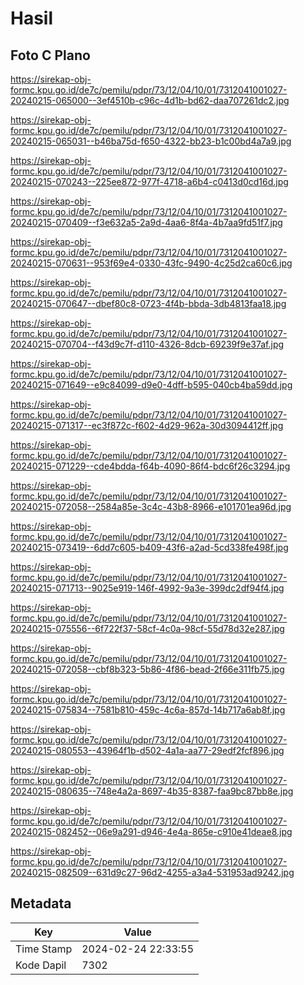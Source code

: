 # Hasil

## Foto C Plano

https://sirekap-obj-formc.kpu.go.id/de7c/pemilu/pdpr/73/12/04/10/01/7312041001027-20240215-065000--3ef4510b-c96c-4d1b-bd62-daa707261dc2.jpg

https://sirekap-obj-formc.kpu.go.id/de7c/pemilu/pdpr/73/12/04/10/01/7312041001027-20240215-065031--b46ba75d-f650-4322-bb23-b1c00bd4a7a9.jpg

https://sirekap-obj-formc.kpu.go.id/de7c/pemilu/pdpr/73/12/04/10/01/7312041001027-20240215-070243--225ee872-977f-4718-a6b4-c0413d0cd16d.jpg

https://sirekap-obj-formc.kpu.go.id/de7c/pemilu/pdpr/73/12/04/10/01/7312041001027-20240215-070409--f3e632a5-2a9d-4aa6-8f4a-4b7aa9fd51f7.jpg

https://sirekap-obj-formc.kpu.go.id/de7c/pemilu/pdpr/73/12/04/10/01/7312041001027-20240215-070631--953f69e4-0330-43fc-9490-4c25d2ca60c6.jpg

https://sirekap-obj-formc.kpu.go.id/de7c/pemilu/pdpr/73/12/04/10/01/7312041001027-20240215-070647--dbef80c8-0723-4f4b-bbda-3db4813faa18.jpg

https://sirekap-obj-formc.kpu.go.id/de7c/pemilu/pdpr/73/12/04/10/01/7312041001027-20240215-070704--f43d9c7f-d110-4326-8dcb-69239f9e37af.jpg

https://sirekap-obj-formc.kpu.go.id/de7c/pemilu/pdpr/73/12/04/10/01/7312041001027-20240215-071649--e9c84099-d9e0-4dff-b595-040cb4ba59dd.jpg

https://sirekap-obj-formc.kpu.go.id/de7c/pemilu/pdpr/73/12/04/10/01/7312041001027-20240215-071317--ec3f872c-f602-4d29-962a-30d3094412ff.jpg

https://sirekap-obj-formc.kpu.go.id/de7c/pemilu/pdpr/73/12/04/10/01/7312041001027-20240215-071229--cde4bdda-f64b-4090-86f4-bdc6f26c3294.jpg

https://sirekap-obj-formc.kpu.go.id/de7c/pemilu/pdpr/73/12/04/10/01/7312041001027-20240215-072058--2584a85e-3c4c-43b8-8966-e101701ea96d.jpg

https://sirekap-obj-formc.kpu.go.id/de7c/pemilu/pdpr/73/12/04/10/01/7312041001027-20240215-073419--6dd7c605-b409-43f6-a2ad-5cd338fe498f.jpg

https://sirekap-obj-formc.kpu.go.id/de7c/pemilu/pdpr/73/12/04/10/01/7312041001027-20240215-071713--9025e919-146f-4992-9a3e-399dc2df94f4.jpg

https://sirekap-obj-formc.kpu.go.id/de7c/pemilu/pdpr/73/12/04/10/01/7312041001027-20240215-075556--6f722f37-58cf-4c0a-98cf-55d78d32e287.jpg

https://sirekap-obj-formc.kpu.go.id/de7c/pemilu/pdpr/73/12/04/10/01/7312041001027-20240215-072058--cbf8b323-5b86-4f86-bead-2f66e311fb75.jpg

https://sirekap-obj-formc.kpu.go.id/de7c/pemilu/pdpr/73/12/04/10/01/7312041001027-20240215-075834--7581b810-459c-4c6a-857d-14b717a6ab8f.jpg

https://sirekap-obj-formc.kpu.go.id/de7c/pemilu/pdpr/73/12/04/10/01/7312041001027-20240215-080553--43964f1b-d502-4a1a-aa77-29edf2fcf896.jpg

https://sirekap-obj-formc.kpu.go.id/de7c/pemilu/pdpr/73/12/04/10/01/7312041001027-20240215-080635--748e4a2a-8697-4b35-8387-faa9bc87bb8e.jpg

https://sirekap-obj-formc.kpu.go.id/de7c/pemilu/pdpr/73/12/04/10/01/7312041001027-20240215-082452--06e9a291-d946-4e4a-865e-c910e41deae8.jpg

https://sirekap-obj-formc.kpu.go.id/de7c/pemilu/pdpr/73/12/04/10/01/7312041001027-20240215-082509--631d9c27-96d2-4255-a3a4-531953ad9242.jpg


## Metadata

| Key        | Value               |
| ---------- | ------------------- |
| Time Stamp | 2024-02-24 22:33:55 |
| Kode Dapil | 7302                |



